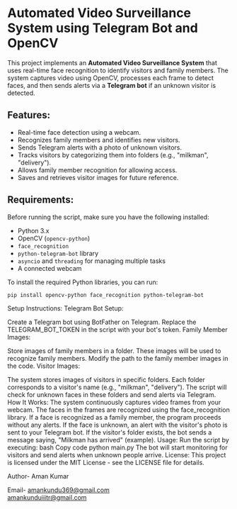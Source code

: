 # Automated Video Surveillance System using Telegram Bot and OpenCV

This project implements an **Automated Video Surveillance System** that uses real-time face recognition to identify visitors and family members. The system captures video using OpenCV, processes each frame to detect faces, and then sends alerts via a **Telegram bot** if an unknown visitor is detected.

## Features:
- Real-time face detection using a webcam.
- Recognizes family members and identifies new visitors.
- Sends Telegram alerts with a photo of unknown visitors.
- Tracks visitors by categorizing them into folders (e.g., "milkman", "delivery").
- Allows family member recognition for allowing access.
- Saves and retrieves visitor images for future reference.

## Requirements:
Before running the script, make sure you have the following installed:
- Python 3.x
- OpenCV (`opencv-python`)
- `face_recognition`
- `python-telegram-bot` library
- `asyncio` and `threading` for managing multiple tasks
- A connected webcam

To install the required Python libraries, you can run:

```bash
pip install opencv-python face_recognition python-telegram-bot
```
Setup Instructions:
Telegram Bot Setup:

Create a Telegram bot using BotFather on Telegram.
Replace the TELEGRAM_BOT_TOKEN in the script with your bot's token.
Family Member Images:

Store images of family members in a folder. These images will be used to recognize family members.
Modify the path to the family member images in the code.
Visitor Images:

The system stores images of visitors in specific folders. Each folder corresponds to a visitor's name (e.g., "milkman", "delivery").
The script will check for unknown faces in these folders and send alerts via Telegram.
How It Works:
The system continuously captures video frames from your webcam.
The faces in the frames are recognized using the face_recognition library.
If a face is recognized as a family member, the program proceeds without any alerts.
If the face is unknown, an alert with the visitor's photo is sent to your Telegram bot.
If the visitor's folder exists, the bot sends a message saying, "Milkman has arrived" (example).
Usage:
Run the script by executing:
bash
Copy code
python main.py
The bot will start monitoring for visitors and send alerts when unknown people arrive.
License:
This project is licensed under the MIT License - see the LICENSE file for details.

Author- Aman Kumar

Email- amankundu369@gmail.com<br>amankunduiiitr@gmail.com


